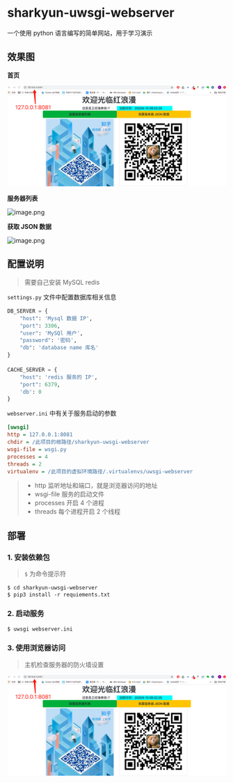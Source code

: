 # sharkyun-uwsgi-webserver
 一个使用 python 语言编写的简单网站，用于学习演示

## 效果图

**首页**

![首页](https://github.com/sharkyun/sharkyun-uwsgi-webserver/raw/master/images/index.png)


**服务器列表**

![image.png](https://upload-images.jianshu.io/upload_images/11414906-32559205fdf0376a.png?imageMogr2/auto-orient/strip%7CimageView2/2/w/1240)

**获取 JSON 数据**

![image.png](https://upload-images.jianshu.io/upload_images/11414906-f6e3efe0143ebe0c.png?imageMogr2/auto-orient/strip%7CimageView2/2/w/1240)


## 配置说明

> 需要自己安装 MySQL  redis

`settings.py` 文件中配置数据库相关信息

```python
DB_SERVER = {
    "host": 'Mysql 数据 IP',
    "port": 3306,
    "user": 'MySQl 用户',
    "password": '密码',
    "db": 'database name 库名'
}

CACHE_SERVER = {
    "host": 'redis 服务的 IP',
    "port": 6379,
    'db': 0
}
```

`webserver.ini` 中有关于服务启动的参数

```ini
[uwsgi]
http = 127.0.0.1:8081
chdir = /此项目的根路径/sharkyun-uwsgi-webserver
wsgi-file = wsgi.py
processes = 4
threads = 2
virtualenv = /此项目的虚拟环境路径/.virtualenvs/uwsgi-webserver
```

> - http 监听地址和端口，就是浏览器访问的地址
> - wsgi-file 服务的启动文件
> - processes 开启 4 个进程
> - threads   每个进程开启 2 个线程

## 部署

### 1. 安装依赖包

> `$` 为命令提示符

```shell
$ cd sharkyun-uwsgi-webserver
$ pip3 install -r requiements.txt
```

### 2. 启动服务

```shell
$ uwsgi webserver.ini
```

### 3. 使用浏览器访问
> 主机检查服务器的防火墙设置

![首页](https://github.com/sharkyun/sharkyun-uwsgi-webserver/raw/master/images/index.png)
